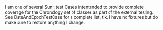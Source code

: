 I am one of several Sunit test Cases intentended to provide complete coverage for the Chronology set of classes as part of the external testing. See DateAndEpochTestCase for a complete list.  tlk.
I have no fixtures but do make sure to restore anything I change.